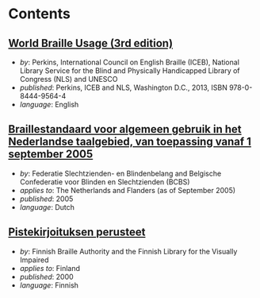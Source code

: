 # Contents

## [World Braille Usage (3rd edition)](world-braille-usage-third-edition.pdf)

- _by_: Perkins, International Council on English Braille (ICEB),
  National Library Service for the Blind and Physically Handicapped
  Library of Congress (NLS) and UNESCO
- _published_: Perkins, ICEB and NLS, Washington D.C., 2013, ISBN 978-0-8444-9564-4
- _language_: English

## [Braillestandaard voor algemeen gebruik in het Nederlandse taalgebied, van toepassing vanaf 1 september 2005](Eindtekst-zonder-voorblad-dec-2005.doc)

- _by_: Federatie Slechtzienden- en Blindenbelang and
  Belgische Confederatie voor Blinden en Slechtzienden (BCBS)
- _applies to_: The Netherlands and Flanders (as of September 2005)
- _published_: 2005
- _language_: Dutch

## [Pistekirjoituksen perusteet](pistek-perusteet.html)

- _by_: Finnish Braille Authority and the Finnish Library for the Visually Impaired
- _applies to_: Finland
- _published_: 2000
- _language_: Finnish
